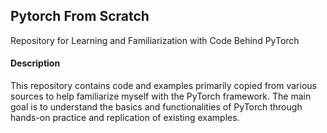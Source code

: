 ## Pytorch From Scratch
Repository for Learning and Familiarization with Code Behind PyTorch

#### Description
This repository contains code and examples primarily copied from various sources
to help familiarize myself with the PyTorch framework. The main goal is to understand
the basics and functionalities of PyTorch through hands-on practice and replication of existing examples.
